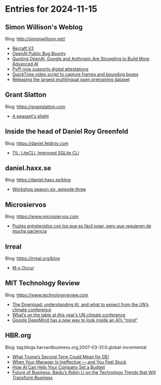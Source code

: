 # Entries for 2024-11-15
## Simon Willison's Weblog 
Blog: http://simonwillison.net/ 

- [Recraft V3](https://simonwillison.net/2024/Nov/15/recraft-v3/#atom-everything)
- [OpenAI Public Bug Bounty](https://simonwillison.net/2024/Nov/14/openai-public-bug-bounty/#atom-everything)
- [Quoting OpenAI, Google and Anthropic Are Struggling to Build More Advanced AI](https://simonwillison.net/2024/Nov/14/opus-3-5/#atom-everything)
- [PyPI now supports digital attestations](https://simonwillison.net/2024/Nov/14/pypi-digital-attestations/#atom-everything)
- [QuickTime video script to capture frames and bounding boxes](https://simonwillison.net/2024/Nov/14/capture-frames-and-bounding-boxes/#atom-everything)
- [Releasing the largest multilingual open pretraining dataset](https://simonwillison.net/2024/Nov/14/releasing-the-largest-multilingual-open-pretraining-dataset/#atom-everything)
## Grant Slatton 
Blog: https://grantslatton.com 

- [A peasant's plight](https://grantslatton.com/peasants-plight)
## Inside the head of Daniel Roy Greenfeld 
Blog: https://daniel.feldroy.com 

- [TIL: LiteCLI, Improved SQLite CLI](https://daniel.feldroy.com/posts/til-2024-11-litecli-improved-sqlite-cli)
## daniel.haxx.se 
Blog: https://daniel.haxx.se/blog 

- [Workshop season six, episode three](https://daniel.haxx.se/blog/2024/11/14/workshop-season-six-episode-three/)
## Microsiervos 
Blog: https://www.microsiervos.com 

- [Puzles entretenidos con los que es fácil jugar, pero que requieren de mucha paciencia](https://www.microsiervos.com/archivo/juegos-y-diversion/puzzles-entretenidos-faciles-jugar-paciencia.html)
## Irreal 
Blog: https://irreal.org/blog 

- [M-x Occur](https://irreal.org/blog/?p=12579)
## MIT Technology Review 
Blog: https://www.technologyreview.com 

- [The Download: understanding AI, and what to expect from the UN’s climate conference](https://www.technologyreview.com/2024/11/14/1106925/the-download-understanding-ai-and-what-to-expect-from-the-uns-climate-conference/)
- [What’s on the table at this year’s UN climate conference](https://www.technologyreview.com/2024/11/14/1106900/cop29-climate-finance/)
- [Google DeepMind has a new way to look inside an AI’s “mind”](https://www.technologyreview.com/2024/11/14/1106871/google-deepmind-has-a-new-way-to-look-inside-an-ais-mind/)
## HBR.org 
Blog: tag:blogs.harvardbusiness.org,2007-03-31:0.global-incremental 

- [What Trump’s Second Term Could Mean for DEI](https://hbr.org/2024/11/what-trumps-second-term-could-mean-for-dei)
- [When Your Manager Is Ineffective — and You Feel Stuck](https://hbr.org/2024/11/when-your-manager-is-ineffective-and-you-feel-stuck)
- [How AI Can Help Your Company Set a Budget](https://hbr.org/2024/11/how-ai-can-help-your-company-set-a-budget)
- [Future of Business: Baidu’s Robin Li on the Technology Trends that Will Transform Business](https://hbr.org/podcast/2024/11/future-of-business-baidus-robin-li-on-the-technology-trends-that-will-transform-business)